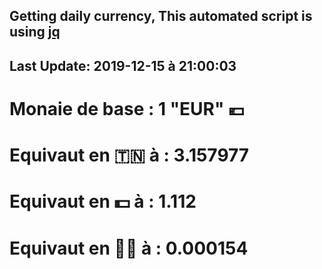 ## Getting daily currency, This automated script is using [jq](https://stedolan.github.io/jq/)
## Last Update:  2019-12-15 à 21:00:03
 # Monaie de base : 1 "EUR" 💶 
 # Equivaut en 🇹🇳 à :  3.157977 
 # Equivaut en 💵 à : 1.112
 # Equivaut en 🐱‍💻 à :  0.000154
